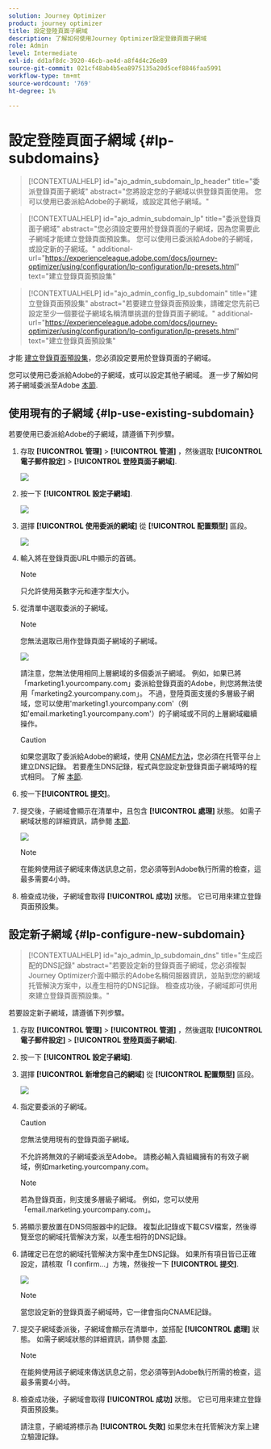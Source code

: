 ```yaml
---
solution: Journey Optimizer
product: journey optimizer
title: 設定登陸頁面子網域
description: 了解如何使用Journey Optimizer設定登錄頁面子網域
role: Admin
level: Intermediate
exl-id: dd1af8dc-3920-46cb-ae4d-a8f4d4c26e89
source-git-commit: 021cf48ab4b5ea8975135a20d5cef8846faa5991
workflow-type: tm+mt
source-wordcount: '769'
ht-degree: 1%

---
```


# 設定登陸頁面子網域 {#lp-subdomains}

>[!CONTEXTUALHELP]
>id="ajo_admin_subdomain_lp_header"
>title="委派登錄頁面子網域"
>abstract="您將設定您的子網域以供登錄頁面使用。 您可以使用已委派給Adobe的子網域，或設定其他子網域。"

>[!CONTEXTUALHELP]
>id="ajo_admin_subdomain_lp"
>title="委派登錄頁面子網域"
>abstract="您必須設定要用於登錄頁面的子網域，因為您需要此子網域才能建立登錄頁面預設集。 您可以使用已委派給Adobe的子網域，或設定新的子網域。"
>additional-url="https://experienceleague.adobe.com/docs/journey-optimizer/using/configuration/lp-configuration/lp-presets.html" text="建立登錄頁面預設集"

>[!CONTEXTUALHELP]
>id="ajo_admin_config_lp_subdomain"
>title="建立登錄頁面預設集"
>abstract="若要建立登錄頁面預設集，請確定您先前已設定至少一個要從子網域名稱清單挑選的登錄頁面子網域。"
>additional-url="https://experienceleague.adobe.com/docs/journey-optimizer/using/configuration/lp-configuration/lp-presets.html" text="建立登錄頁面預設集"

才能 [建立登錄頁面預設集](lp-presets.md)，您必須設定要用於登錄頁面的子網域。

您可以使用已委派給Adobe的子網域，或可以設定其他子網域。 進一步了解如何將子網域委派至Adobe [本節](delegate-subdomain.md).

## 使用現有的子網域 {#lp-use-existing-subdomain}

若要使用已委派給Adobe的子網域，請遵循下列步驟。

1. 存取 **[!UICONTROL 管理]** > **[!UICONTROL 管道]** ，然後選取 **[!UICONTROL 電子郵件設定]** > **[!UICONTROL 登陸頁面子網域]**.

   ![](assets/lp_access-subdomains.png)

1. 按一下 **[!UICONTROL 設定子網域]**.

   ![](assets/lp_set-up-subdomain.png)

1. 選擇 **[!UICONTROL 使用委派的網域]** 從 **[!UICONTROL 配置類型]** 區段。

   ![](assets/lp_use-delegated-subdomain.png)

1. 輸入將在登錄頁面URL中顯示的首碼。

   >[!NOTE]
   >
   >只允許使用英數字元和連字型大小。

1. 從清單中選取委派的子網域。

   >[!NOTE]
   >
   >您無法選取已用作登錄頁面子網域的子網域。

   ![](assets/lp_prefix-and-subdomain.png)

   請注意，您無法使用相同上層網域的多個委派子網域。 例如，如果已將「marketing1.yourcompany.com」委派給登錄頁面的Adobe，則您將無法使用「marketing2.yourcompany.com」。 不過，登陸頁面支援的多層級子網域，您可以使用&#39;marketing1.yourcompany.com&#39;（例如&#39;email.marketing1.yourcompany.com&#39;）的子網域或不同的上層網域繼續操作。

   >[!CAUTION]
   >
   >如果您選取了委派給Adobe的網域，使用 [CNAME方法](delegate-subdomain.md#cname-subdomain-delegation)，您必須在托管平台上建立DNS記錄。 若要產生DNS記錄，程式與您設定新登錄頁面子網域時的程式相同。 了解 [本節](#lp-configure-new-subdomain).

1. 按一下&#x200B;**[!UICONTROL 提交]**。

1. 提交後，子網域會顯示在清單中，且包含 **[!UICONTROL 處理]** 狀態。 如需子網域狀態的詳細資訊，請參閱 [本節](access-subdomains.md).<!--Same statuses?-->

   ![](assets/lp_subdomain-processing.png)

   >[!NOTE]
   >
   >在能夠使用該子網域來傳送訊息之前，您必須等到Adobe執行所需的檢查，這最多需要4小時。<!--Learn more in [this section](delegate-subdomain.md#subdomain-validation).-->

1. 檢查成功後，子網域會取得 **[!UICONTROL 成功]** 狀態。 它已可用來建立登錄頁面預設集。

## 設定新子網域 {#lp-configure-new-subdomain}

>[!CONTEXTUALHELP]
>id="ajo_admin_lp_subdomain_dns"
>title="生成匹配的DNS記錄"
>abstract="若要設定新的登錄頁面子網域，您必須複製Journey Optimizer介面中顯示的Adobe名稱伺服器資訊，並貼到您的網域托管解決方案中，以產生相符的DNS記錄。 檢查成功後，子網域即可供用來建立登錄頁面預設集。"

若要設定新子網域，請遵循下列步驟。

1. 存取 **[!UICONTROL 管理]** > **[!UICONTROL 管道]** ，然後選取 **[!UICONTROL 電子郵件設定]** > **[!UICONTROL 登陸頁面子網域]**.

1. 按一下 **[!UICONTROL 設定子網域]**.

1. 選擇 **[!UICONTROL 新增您自己的網域]** 從 **[!UICONTROL 配置類型]** 區段。

   ![](assets/lp_add-your-own-subdomain.png)

1. 指定要委派的子網域。

   >[!CAUTION]
   >
   >您無法使用現有的登錄頁面子網域。

   不允許將無效的子網域委派至Adobe。 請務必輸入貴組織擁有的有效子網域，例如marketing.yourcompany.com。

   >[!NOTE]
   >
   >若為登錄頁面，則支援多層級子網域。 例如，您可以使用「email.marketing.yourcompany.com」。

1. 將顯示要放置在DNS伺服器中的記錄。 複製此記錄或下載CSV檔案，然後導覽至您的網域托管解決方案，以產生相符的DNS記錄。

1. 請確定已在您的網域托管解決方案中產生DNS記錄。 如果所有項目皆已正確設定，請核取「I confirm...」方塊，然後按一下 **[!UICONTROL 提交]**.

   ![](assets/lp_add-your-own-subdomain-confirm.png)

   >[!NOTE]
   >
   >當您設定新的登錄頁面子網域時，它一律會指向CNAME記錄。

1. 提交子網域委派後，子網域會顯示在清單中，並搭配 **[!UICONTROL 處理]** 狀態。 如需子網域狀態的詳細資訊，請參閱 [本節](access-subdomains.md).<!--Same statuses?-->

   >[!NOTE]
   >
   >在能夠使用該子網域來傳送訊息之前，您必須等到Adobe執行所需的檢查，這最多需要4小時。<!--Learn more in [this section](#subdomain-validation).-->

1. 檢查成功後，子網域會取得 **[!UICONTROL 成功]** 狀態。 它已可用來建立登錄頁面預設集。

   請注意，子網域將標示為 **[!UICONTROL 失敗]** 如果您未在托管解決方案上建立驗證記錄。
